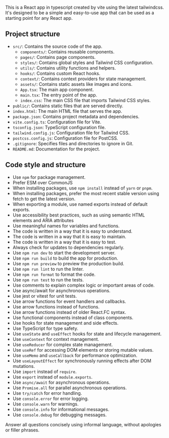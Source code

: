 This is a React app in typescript created by vite using the latest tailwindcss. It's designed to be a simple and easy-to-use app that can be used as a starting point for any React app.
## Project structure
- `src/`: Contains the source code of the app.
  - `components/`: Contains reusable components.
  - `pages/`: Contains page components.
  - `styles/`: Contains global styles and Tailwind CSS configuration.
  - `utils/`: Contains utility functions and helpers.
  - `hooks/`: Contains custom React hooks.
  - `context/`: Contains context providers for state management.
  - `assets/`: Contains static assets like images and icons.
  - `App.tsx`: The main app component.
  - `main.tsx`: The entry point of the app.
  - `index.css`: The main CSS file that imports Tailwind CSS styles.
- `public/`: Contains static files that are served directly.
- `index.html`: The main HTML file that serves the app.
- `package.json`: Contains project metadata and dependencies.
- `vite.config.ts`: Configuration file for Vite.
- `tsconfig.json`: TypeScript configuration file.
- `tailwind.config.js`: Configuration file for Tailwind CSS.
- `postcss.config.js`: Configuration file for PostCSS.
- `.gitignore`: Specifies files and directories to ignore in Git.
- `README.md`: Documentation for the project.

## Code style and structure

- Use `npm` for package management.
- Prefer ESM over CommonJS
- When installing packages, use `npm install` instead of `yarn` or `pnpm`.
- When installing packages, prefer the most recent stable version using fetch to get the latest version.
- When exporting a module, use named exports instead of default exports.
- Use accessibility best practices, such as using semantic HTML elements and ARIA attributes
- Use meaningful names for variables and functions.
- The code is written in a way that it is easy to understand.
- The code is written in a way that it is easy to maintain.
- The code is written in a way that it is easy to test.
- Always check for updates to dependencies regularly.
- Use `npm run dev` to start the development server.
- Use `npm run build` to build the app for production.
- Use `npm run preview` to preview the production build.
- Use `npm run lint` to run the linter.
- Use `npm run format` to format the code.
- Use `npm run test` to run the tests.
- Use comments to explain complex logic or important areas of code.
- Use async/await for asynchronous operations.
- Use jest or vitest for unit tests.
- Use arrow functions for event handlers and callbacks.
- Use arrow functions instead of functions.
- Use arrow functions instead of older React.FC syntax.
- Use functional components instead of class components.
- Use hooks for state management and side effects.
- Use TypeScript for type safety.
- Use `useState` and `useEffect` hooks for state and lifecycle management.
- Use `useContext` for context management.
- Use `useReducer` for complex state management.
- Use `useRef` for accessing DOM elements or storing mutable values.
- Use `useMemo` and `useCallback` for performance optimization.
- Use `useLayoutEffect` for synchronously running effects after DOM mutations.
- Use `import` instead of `require`.
- Use `export` instead of `module.exports`.
- Use `async/await` for asynchronous operations.
- Use `Promise.all` for parallel asynchronous operations.
- Use `try/catch` for error handling.
- Use `console.error` for error logging.
- Use `console.warn` for warnings.
- Use `console.info` for informational messages.
- Use `console.debug` for debugging messages.

Answer all questions concisely using informal language, without apologies or filler phrases.
